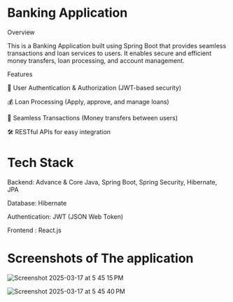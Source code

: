 # Banking Application

Overview

This is a Banking Application built using Spring Boot that provides seamless transactions and loan services to users. It enables secure and efficient money transfers, loan processing, and account management.

Features

🔐 User Authentication & Authorization (JWT-based security)

💰 Loan Processing (Apply, approve, and manage loans)

🔄 Seamless Transactions (Money transfers between users)

🛠 RESTful APIs for easy integration

# Tech Stack

Backend:  Advance & Core Java, Spring Boot, Spring Security, Hibernate, JPA

Database: Hibernate

Authentication: JWT (JSON Web Token)

Frontend : React.js 

# Screenshots of The application
![Screenshot 2025-03-17 at 5 45 15 PM](https://github.com/user-attachments/assets/e571e89d-7d0c-4b05-8caf-701a58f4f241)

![Screenshot 2025-03-17 at 5 45 40 PM](https://github.com/user-attachments/assets/878b0a63-05ee-4dd0-aa31-ce6cddef18e2)


